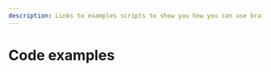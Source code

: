 ```yaml
---
description: Links to examples scripts to show you how you can use brainrender
---
```


# Code examples

